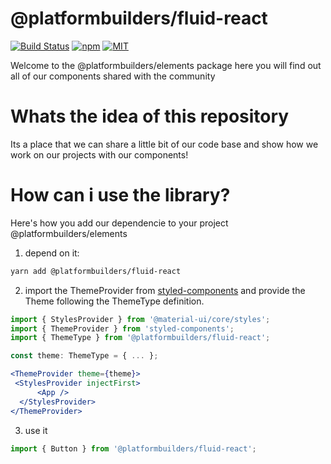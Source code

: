 # @platformbuilders/fluid-react

[![Build Status][check-badge]][workflows]
[![npm][npm-badge]][npm]
[![MIT][license-badge]][license]

[npm-badge]: https://img.shields.io/npm/v/@platformbuilders/fluid-react.svg
[npm]: https://www.npmjs.com/package/@platformbuilders/fluid-react
[license-badge]: https://img.shields.io/dub/l/vibe-d.svg
[license]: https://raw.githubusercontent.com/platformbuilders/fluid-react/master/LICENSE.md
[workflows]: https://github.com/platformbuilders/fluid-react/actions
[check-badge]: https://github.com/platformbuilders/fluid-react/workflows/check/badge.svg

Welcome to the @platformbuilders/elements package here you will find out all of our components shared with the community

# Whats the idea of this repository

Its a place that we can share a little bit of our code base and show how we work on our projects with our components!

# How can i use the library?

Here's how you add our dependencie to your project @platformbuilders/elements

1. depend on it:

```bash
yarn add @platformbuilders/fluid-react
```

2. import the ThemeProvider from [styled-components](https://styled-components.com/docs/advanced) and provide the Theme following the ThemeType definition.

```jsx
import { StylesProvider } from '@material-ui/core/styles';
import { ThemeProvider } from 'styled-components';
import { ThemeType } from '@platformbuilders/fluid-react';

const theme: ThemeType = { ... };

<ThemeProvider theme={theme}>
 <StylesProvider injectFirst>
      <App />
  </StylesProvider>
</ThemeProvider>
```

3. use it

```jsx
import { Button } from '@platformbuilders/fluid-react';
```
